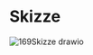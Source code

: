# Skizze
![169Skizze drawio](https://github.com/lyfe691/LB-WISS_169-347/assets/111024477/3c2da311-a8e4-409c-be65-15d5361bbcc3)
